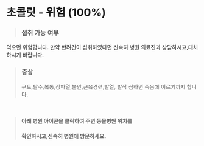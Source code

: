 # 초콜릿 - 위험 (100%)

> ### 섭취 가능 여부
먹으면 위험합니다.
만약 반려견이 섭취하였다면 신속히
병원 의료진과 상담하시고,대처하시기 바랍니다.

> ### 증상 
>구토,탈수,복통,장파열,불안,근육경련,발열,
발작 심하면 죽음에 이르기까지 합니다.

<br>

> #### 아래 병원 아이콘을 클릭하여 주변 동물병원 위치를 
> #### 확인하시고,신속히 병원에 방문하세요.
